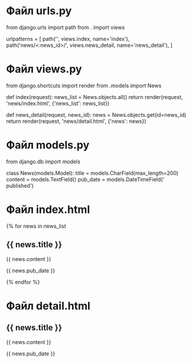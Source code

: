 # Файл urls.py
from django.urls import path
from . import views

urlpatterns = [
    path('', views.index, name='index'),
    path('news/<:news_id>/', views.news_detail, name='news_detail'),
]

# Файл views.py
from django.shortcuts import render
from .models import News

def index(request):
    news_list = News.objects.all()
    return render(request, 'news/index.html', {'news_list': news_list})

def news_detail(request, news_id):
    news = News.objects.get(id=news_id)
    return render(request, 'news/detail.html', {'news': news})

# Файл models.py
from django.db import models

class News(models.Model):
    title = models.CharField(max_length=200)
    content = models.TextField()
    pub_date = models.DateTimeField(' published')

# Файл index.html
{% for news in news_list    <h2>{{ news.title }}</h2>
    <p>{{ news.content }}</p>
    <p>{{ news.pub_date }}</p>
{% endfor %}

# Файл detail.html
<h2>{{ news.title }}</h2>
<p>{{ news.content }}</p>
<p>{{ news.pub_date }}</p>
